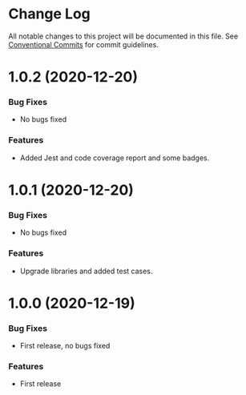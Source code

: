 # Change Log

All notable changes to this project will be documented in this file.
See [Conventional Commits](https://conventionalcommits.org) for commit guidelines.

# 1.0.2 (2020-12-20)

### Bug Fixes

* No bugs fixed

### Features

* Added Jest and code coverage report and some badges.
# 1.0.1 (2020-12-20)

### Bug Fixes

* No bugs fixed

### Features

* Upgrade libraries and added test cases.

# 1.0.0 (2020-12-19)

### Bug Fixes

* First release, no bugs fixed

### Features

* First release
